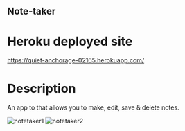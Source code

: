 ## Note-taker

# Heroku deployed site 
https://quiet-anchorage-02165.herokuapp.com/


# Description
An app to that allows you to make, edit, save & delete notes.  

![notetaker1](https://user-images.githubusercontent.com/89046934/144767878-8b8a8584-c727-45bc-958e-dd393f31db87.PNG)
![notetaker2](https://user-images.githubusercontent.com/89046934/144767879-a1a19641-d84f-4b68-a60e-4e0a8d7e0d01.PNG)
